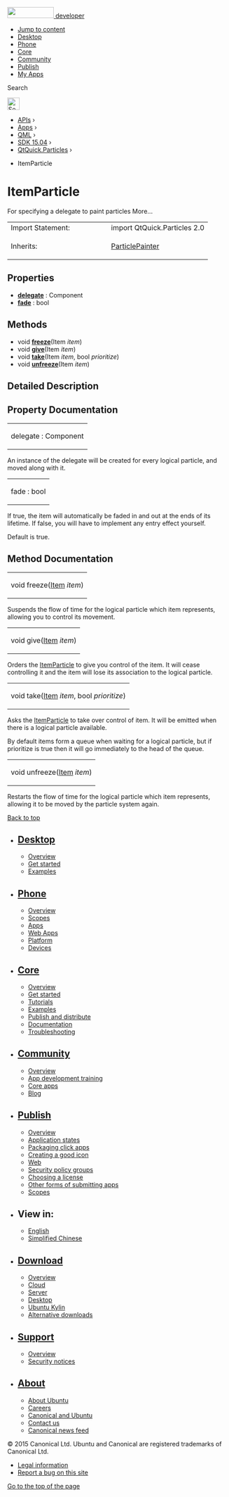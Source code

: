 <a href="https://developer.ubuntu.com/" class="logo-ubuntu"><img src="https://developer.ubuntu.com/assets/sites/ubuntu/latest/u/img/logos/logo-ubuntu-orange.svg" width="106" height="25" /> <span>developer</span></a>

-   [Jump to content](index.html#main-content)
-   [Desktop](https://developer.ubuntu.com/en/desktop/)
-   [Phone](https://developer.ubuntu.com/en/phone/)
-   [Core](https://developer.ubuntu.com/core)
-   [Community](https://developer.ubuntu.com/en/community/)
-   [Publish](https://developer.ubuntu.com/en/publish/)
-   [My Apps](https://myapps.developer.ubuntu.com/)

Search

<img src="https://developer.ubuntu.com/assets/sites/ubuntu/latest/u/img/search-white.svg" alt="Search" height="28" />

-   [APIs](../../../../index.html) ›
-   [Apps](../../../index.html) ›
-   [QML](../../index.html) ›
-   [SDK 15.04](../index.html) ›
-   [QtQuick.Particles](../QtQuick.Particles/index.html) ›

<!-- -->

-   ItemParticle

ItemParticle
============

<span class="subtitle"></span>
For specifying a delegate to paint particles More...

<table>
<colgroup>
<col width="50%" />
<col width="50%" />
</colgroup>
<tbody>
<tr class="odd">
<td>Import Statement:</td>
<td>import QtQuick.Particles 2.0</td>
</tr>
<tr class="even">
<td>Inherits:</td>
<td><p><a href="../QtQuick.Particles.ParticlePainter/index.html">ParticlePainter</a></p></td>
</tr>
</tbody>
</table>

<span id="properties"></span>
Properties
----------

-   ****[delegate](index.html#delegate-prop)**** : Component
-   ****[fade](index.html#fade-prop)**** : bool

<span id="methods"></span>
Methods
-------

-   void ****[freeze](index.html#freeze-method)****(Item *item*)
-   void ****[give](index.html#give-method)****(Item *item*)
-   void ****[take](index.html#take-method)****(Item *item*, bool *prioritize*)
-   void ****[unfreeze](index.html#unfreeze-method)****(Item *item*)

<span id="details"></span>
Detailed Description
--------------------

Property Documentation
----------------------

<table>
<colgroup>
<col width="100%" />
</colgroup>
<tbody>
<tr class="odd">
<td><p><span id="delegate-prop"></span><span class="name">delegate</span> : <span class="type">Component</span></p></td>
</tr>
</tbody>
</table>

An instance of the delegate will be created for every logical particle, and moved along with it.

<table>
<colgroup>
<col width="100%" />
</colgroup>
<tbody>
<tr class="odd">
<td><p><span id="fade-prop"></span><span class="name">fade</span> : <span class="type">bool</span></p></td>
</tr>
</tbody>
</table>

If true, the item will automatically be faded in and out at the ends of its lifetime. If false, you will have to implement any entry effect yourself.

Default is true.

Method Documentation
--------------------

<table>
<colgroup>
<col width="100%" />
</colgroup>
<tbody>
<tr class="odd">
<td><p><span id="freeze-method"></span><span class="type">void</span> <span class="name">freeze</span>(<span class="type"><a href="../QtQuick.Item/index.html">Item</a></span> <em>item</em>)</p></td>
</tr>
</tbody>
</table>

Suspends the flow of time for the logical particle which item represents, allowing you to control its movement.

<table>
<colgroup>
<col width="100%" />
</colgroup>
<tbody>
<tr class="odd">
<td><p><span id="give-method"></span><span class="type">void</span> <span class="name">give</span>(<span class="type"><a href="../QtQuick.Item/index.html">Item</a></span> <em>item</em>)</p></td>
</tr>
</tbody>
</table>

Orders the [ItemParticle](index.html) to give you control of the item. It will cease controlling it and the item will lose its association to the logical particle.

<table>
<colgroup>
<col width="100%" />
</colgroup>
<tbody>
<tr class="odd">
<td><p><span id="take-method"></span><span class="type">void</span> <span class="name">take</span>(<span class="type"><a href="../QtQuick.Item/index.html">Item</a></span> <em>item</em>, <span class="type">bool</span> <em>prioritize</em>)</p></td>
</tr>
</tbody>
</table>

Asks the [ItemParticle](index.html) to take over control of item. It will be emitted when there is a logical particle available.

By default items form a queue when waiting for a logical particle, but if prioritize is true then it will go immediately to the head of the queue.

<table>
<colgroup>
<col width="100%" />
</colgroup>
<tbody>
<tr class="odd">
<td><p><span id="unfreeze-method"></span><span class="type">void</span> <span class="name">unfreeze</span>(<span class="type"><a href="../QtQuick.Item/index.html">Item</a></span> <em>item</em>)</p></td>
</tr>
</tbody>
</table>

Restarts the flow of time for the logical particle which item represents, allowing it to be moved by the particle system again.

[Back to top](index.html#)

-   [Desktop](https://developer.ubuntu.com/en/desktop/)
    ---------------------------------------------------

    -   [Overview](https://developer.ubuntu.com/en/desktop/)
    -   [Get started](http://snapcraft.io/?utm_source=developer.ubuntu.com&utm_medium=devportal&utm_term=snaps%20snapcraft%20desktop&utm_content=menu&utm_campaign=duc_snappers)
    -   [Examples](https://github.com/ubuntu/snappy-playpen)

-   [Phone](https://developer.ubuntu.com/en/phone/)
    -----------------------------------------------

    -   [Overview](https://developer.ubuntu.com/en/phone/)
    -   [Scopes](https://developer.ubuntu.com/en/phone/scopes/)
    -   [Apps](https://developer.ubuntu.com/en/phone/apps/)
    -   [Web Apps](https://developer.ubuntu.com/en/phone/web/)
    -   [Platform](https://developer.ubuntu.com/en/phone/platform/)
    -   [Devices](https://developer.ubuntu.com/en/phone/devices/)

-   [Core](https://developer.ubuntu.com/core)
    -----------------------------------------

    -   [Overview](https://developer.ubuntu.com/core)
    -   [Get started](https://developer.ubuntu.com/core/get-started)
    -   [Tutorials](https://developer.ubuntu.com/core/tutorials)
    -   [Examples](https://developer.ubuntu.com/core/examples)
    -   [Publish and distribute](https://developer.ubuntu.com/core/publish-and-distribute)
    -   [Documentation](https://developer.ubuntu.com/core/documentation)
    -   [Troubleshooting](https://developer.ubuntu.com/core/troubleshooting)

-   [Community](https://developer.ubuntu.com/en/community/)
    -------------------------------------------------------

    -   [Overview](https://developer.ubuntu.com/en/community/)
    -   [App development training](https://developer.ubuntu.com/en/community/training/)
    -   [Core apps](https://developer.ubuntu.com/en/community/core-apps/)
    -   [Blog](https://developer.ubuntu.com/en/community/blog/)

-   [Publish](https://developer.ubuntu.com/en/publish/)
    ---------------------------------------------------

    -   [Overview](https://developer.ubuntu.com/en/publish/)
    -   [Application states](https://developer.ubuntu.com/en/publish/application-states/)
    -   [Packaging click apps](https://developer.ubuntu.com/en/publish/packaging-click-apps/)
    -   [Creating a good icon](https://developer.ubuntu.com/en/publish/creating-a-good-icon/)
    -   [Web](https://developer.ubuntu.com/en/publish/web/)
    -   [Security policy groups](https://developer.ubuntu.com/en/publish/security-policy-groups/)
    -   [Choosing a license](https://developer.ubuntu.com/en/publish/choosing-a-license/)
    -   [Other forms of submitting apps](https://developer.ubuntu.com/en/publish/other-forms-of-submitting-apps/)
    -   [Scopes](https://developer.ubuntu.com/en/publish/scopes/)

-   View in:
    --------

    -   [English](index.html "Change to language: English")
    -   [Simplified Chinese](index.html "Change to language: Simplified Chinese")

-   [Download](http://ubuntu.com/download/)
    ---------------------------------------

    -   [Overview](http://ubuntu.com/download)
    -   [Cloud](http://ubuntu.com/download/cloud)
    -   [Server](http://ubuntu.com/download/server)
    -   [Desktop](http://ubuntu.com/download/desktop)
    -   [Ubuntu Kylin](http://ubuntu.com/download/ubuntu-kylin)
    -   [Alternative downloads](http://ubuntu.com/download/alternative-downloads)

-   [Support](http://ubuntu.com/support/)
    -------------------------------------

    -   [Overview](http://ubuntu.com/support)
    -   [Security notices](http://www.ubuntu.com/usn/)

-   [About](http://ubuntu.com/about/)
    ---------------------------------

    -   [About Ubuntu](http://ubuntu.com/about/about-ubuntu)
    -   [Careers](http://www.canonical.com/careers)
    -   [Canonical and Ubuntu](http://ubuntu.com/about/canonical-and-ubuntu)
    -   [Contact us](http://ubuntu.com/about/contact-us)
    -   [Canonical news feed](http://insights.ubuntu.com/feed/)

© 2015 Canonical Ltd. Ubuntu and Canonical are registered trademarks of Canonical Ltd.

-   [Legal information](http://www.ubuntu.com/legal)
-   [Report a bug on this site](https://bugs.launchpad.net/developer-ubuntu-com/)

<span class="accessibility-aid">[Go to the top of the page](index.html#)</span>

